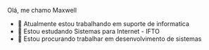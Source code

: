 Olá, me chamo Maxwell


- 🔭 Atualmente estou trabalhando em suporte de informatica
- 🌱 Estou estudando Sistemas para Internet - IFTO
- 👯 Estou procurando trabalhar em desenvolvimento de sistemas
